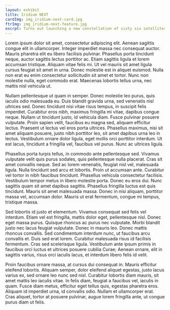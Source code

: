 ```yaml
---
layout: exhibit
title: Iridium NEXT
cardImg: img_iridium-next-card.jpg
ftrImg: img_iridium-next-feature.jpg
excrpt: Turns out launching a new constellation of sixty six satellites while maintaining the existing one is really hard. Follow the story of how with a little luck and a lot of engineering Iridium underwent the largest technology upgrade in history.
---
```

Lorem ipsum dolor sit amet, consectetur adipiscing elit. Aenean sagittis congue elit in ullamcorper. Integer imperdiet massa nec consequat auctor. Mauris pharetra elit eu libero facilisis pulvinar. Phasellus porta tincidunt neque, auctor sagittis lectus porttitor ac. Etiam sagittis ligula et lorem accumsan tristique. Aliquam vitae felis mi. Ut vel mauris sit amet ligula cursus feugiat sit amet in urna. Donec molestie est in aliquet euismod. Nulla non erat eu enim consectetur sollicitudin sit amet et tortor. Nunc non molestie nulla, eget commodo erat. Maecenas lobortis tellus urna, nec mattis nisl vehicula ut.

Nullam pellentesque ut quam in semper. Donec molestie leo purus, quis iaculis odio malesuada eu. Duis blandit gravida urna, sed venenatis nisl ultrices sed. Donec tincidunt nisi vitae risus tempus, in suscipit felis imperdiet. Curabitur eros nibh, maximus fringilla mi vitae, dapibus congue neque. Nullam ut tincidunt justo, id vehicula diam. Fusce pulvinar posuere vulputate. Proin sapien velit, faucibus eu magna sed, aliquam efficitur lectus. Praesent ut lectus vel eros porta ultrices. Phasellus maximus, nisi sit amet aliquam posuere, justo nibh porttitor leo, sit amet dapibus urna leo in lectus. Vestibulum ornare dolor ligula, eget mollis orci porttitor interdum. Ut est lacus, tincidunt a fringilla vel, faucibus vel purus. Nunc ac ultrices ligula.

Phasellus porta turpis tellus, in commodo ante pellentesque sed. Vivamus vulputate velit quis purus sodales, quis pellentesque nulla placerat. Cras sit amet convallis neque. Sed ac lorem venenatis, feugiat nisl vel, malesuada ligula. Nulla tincidunt sed arcu et lobortis. Proin ut accumsan ante. Curabitur vel tortor in nibh faucibus tincidunt. Phasellus vehicula consectetur facilisis. Vestibulum tempor metus in libero molestie porta. Donec eu eros dui. Nunc sagittis quam sit amet dapibus sagittis. Phasellus fringilla luctus est quis tincidunt. Mauris sit amet malesuada massa. Donec in nisi aliquam, porttitor massa vel, accumsan dolor. Mauris ut erat fermentum, congue mi tempus, tristique massa.

Sed lobortis id justo et elementum. Vivamus consequat sed felis vel interdum. Etiam vel est fringilla, mattis dolor eget, pellentesque nisl. Donec eget massa purus. Quisque rhoncus ac purus nec vulputate. Morbi blandit justo nec lacus feugiat vulputate. Donec in mauris leo. Donec mattis rhoncus convallis. Sed condimentum interdum nunc, ut faucibus arcu convallis et. Duis sed erat lorem. Curabitur malesuada risus id facilisis fermentum. Cras sed scelerisque ligula. Vestibulum ante ipsum primis in faucibus orci luctus et ultrices posuere cubilia Curae; Aenean ornare, elit in sagittis varius, risus orci iaculis lacus, et interdum libero felis id velit.

Proin faucibus ornare massa, at cursus dui consequat in. Mauris efficitur eleifend lobortis. Aliquam semper, dolor eleifend aliquet egestas, justo lacus varius ex, sed ornare leo nunc sed nisl. Curabitur lobortis diam mauris, sit amet mattis leo iaculis vitae. In felis diam, feugiat a faucibus vel, iaculis in quam. Fusce diam metus, efficitur eget tellus quis, egestas pharetra eros. Aliquam id imperdiet urna, id convallis odio. Nullam et ullamcorper erat. Cras aliquet, tortor at posuere pulvinar, augue lorem fringilla ante, ut congue purus diam ut felis.
